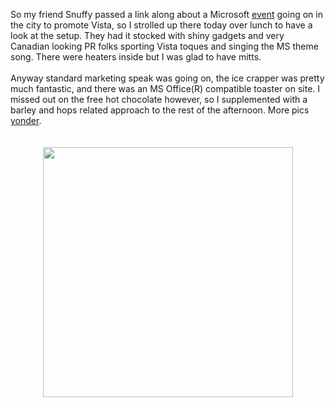 So my friend Snuffy passed a link along about a Microsoft <a href="http://www.microsoft.com/canada/wow/icehouse.mspx" target="_blank">event</a> going on in the city to promote Vista, so I strolled up there today over lunch to have a look at the setup. They had it stocked with shiny gadgets and very Canadian looking PR folks sporting Vista toques and singing the MS theme song. There were heaters inside but I was glad to have mitts.<br /><br />Anyway standard marketing speak was going on, the ice crapper was pretty much fantastic, and there was an MS Office(R) compatible toaster on site.  I missed out on the free hot chocolate however, so I supplemented with a barley and hops related approach to the rest of the afternoon.  More pics <a href="http://beta.zooomr.com/smartsets/26768@Z01/9492" target="_blank">yonder</a>.<br /><br /><br /><a href="http://beta.zooomr.com/smartsets/26768@Z01/9492" target="_blank"><img style="margin: 0px auto 10px; display: block; text-align: center; cursor: pointer; width: 400px;" src="http://static.zooomr.com/images/690972_db50acc91b.jpg" alt="" border="0" /></a>
